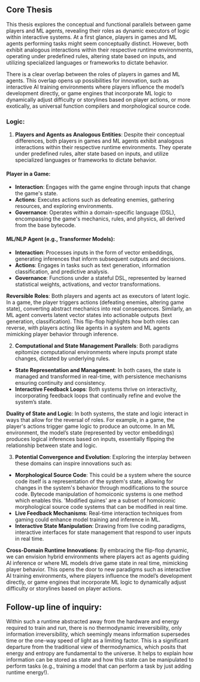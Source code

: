 ## Core Thesis

This thesis explores the conceptual and functional parallels between game players and ML agents, revealing their roles as dynamic executors of logic within interactive systems. At a first glance, players in games and ML agents performing tasks might seem conceptually distinct. However, both exhibit analogous interactions within their respective runtime environments, operating under predefined rules, altering state based on inputs, and utilizing specialized languages or frameworks to dictate behavior.

There is a clear overlap between the roles of players in games and ML agents. This overlap opens up possibilities for innovation, such as interactive AI training environments where players influence the model’s development directly, or game engines that incorporate ML logic to dynamically adjust difficulty or storylines based on player actions, or more exotically, as universal function compilers and morphological source code.

### Logic:

1. **Players and Agents as Analogous Entities**: Despite their conceptual differences, both players in games and ML agents exhibit analogous interactions within their respective runtime environments. They operate under predefined rules, alter state based on inputs, and utilize specialized languages or frameworks to dictate behavior.

#### Player in a Game:

  - **Interaction**: Engages with the game engine through inputs that change the game's state.
  - **Actions**: Executes actions such as defeating enemies, gathering resources, and exploring environments.
  - **Governance**: Operates within a domain-specific language (DSL), encompassing the game's mechanics, rules, and physics, all derived from the base bytecode.

#### ML/NLP Agent (e.g., Transformer Models):

  - **Interaction**: Processes inputs in the form of vector embeddings, generating inferences that inform subsequent outputs and decisions.
  - **Actions**: Engages in tasks such as text generation, information classification, and predictive analysis.
  - **Governance**: Functions under a stateful DSL, represented by learned statistical weights, activations, and vector transformations.

**Reversible Roles**: Both players and agents act as executors of latent logic. In a game, the player triggers actions (defeating enemies, altering game state), converting abstract mechanics into real consequences. Similarly, an ML agent converts latent vector states into actionable outputs (text generation, classification). This flip-flop highlights how both roles can reverse, with players acting like agents in a system and ML agents mimicking player behavior through inference.

2. **Computational and State Management Parallels**: Both paradigms epitomize computational environments where inputs prompt state changes, dictated by underlying rules.

- **State Representation and Management**: In both cases, the state is managed and transformed in real-time, with persistence mechanisms ensuring continuity and consistency.
- **Interactive Feedback Loops**: Both systems thrive on interactivity, incorporating feedback loops that continually refine and evolve the system’s state.

**Duality of State and Logic**: In both systems, the state and logic interact in ways that allow for the reversal of roles. For example, in a game, the player's actions trigger game logic to produce an outcome. In an ML environment, the model’s state (represented by vector embeddings) produces logical inferences based on inputs, essentially flipping the relationship between state and logic.

3. **Potential Convergence and Evolution**: Exploring the interplay between these domains can inspire innovations such as:

- **Morphological Source Code**: This could be a system where the source code itself is a representation of the system's state, allowing for changes in the system's behavior through modifications to the source code. Bytecode manipulation of homoiconic systems is one method which enables this. 'Modified quines' are a subset of homoiconic morphological source code systems that can be modified in real time.
- **Live Feedback Mechanisms**: Real-time interaction techniques from gaming could enhance model training and inference in ML.
- **Interactive State Manipulation**: Drawing from live coding paradigms, interactive interfaces for state management that respond to user inputs in real time.

**Cross-Domain Runtime Innovations**: By embracing the flip-flop dynamic, we can envision hybrid environments where players act as agents guiding AI inference or where ML models drive game state in real time, mimicking player behavior. This opens the door to new paradigms such as interactive AI training environments, where players influence the model’s development directly, or game engines that incorporate ML logic to dynamically adjust difficulty or storylines based on player actions.

## Follow-up line of inquiry:

Within such a runtime abstracted away from the hardware and energy required to train and run, there is no thermodynamic irreversibility, only information irreversibility, which seemingly means information supersedes time or the one-way speed of light as a limiting factor. This is a significant departure from the traditional view of thermodynamics, which posits that energy and entropy are fundamental to the universe. It helps to explain how information can be stored as state and how this state can be manipulated to perform tasks (e.g., training a model that can perform a task by just adding runtime energy!).
